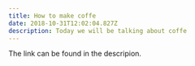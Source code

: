 ```yaml
---
title: How to make coffe
date: 2018-10-31T12:02:04.827Z
description: Today we will be talking about coffe
---
```

The link can be found in the descripion.
